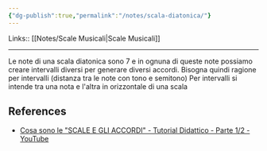 ```yaml
---
{"dg-publish":true,"permalink":"/notes/scala-diatonica/"}
---
```


Links:: [[Notes/Scale Musicali\|Scale Musicali]]

---
Le note di una scala diatonica sono 7 e in ognuna di queste note possiamo creare intervalli diversi per generare diversi accordi. Bisogna quindi ragione per intervalli (distanza tra le note con tono e semitono) Per intervalli si intende tra una nota e l'altra in orizzontale di una scala





## References

- [Cosa sono le "SCALE E GLI ACCORDI" - Tutorial Didattico - Parte 1/2 - YouTube](https://www.youtube.com/watch?v=hp_iwGTHdHs)

